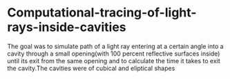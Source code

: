 # Computational-tracing-of-light-rays-inside-cavities
The goal was to simulate path of a light ray entering at a certain angle into a cavity through a small opening(with 100 percent reflective surfaces inside) until its exit from the same opening and to calculate the time it takes to exit the  cavity.The cavities were of cubical and eliptical shapes
